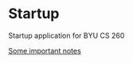 # Startup
Startup application for BYU CS 260

[Some important notes](https://github.com/aaevans03/startup/blob/main/notes.md)
